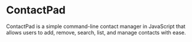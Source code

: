 # ContactPad
 ContactPad is a simple command-line contact manager in JavaScript that allows users to add, remove, search, list, and manage contacts with ease.
